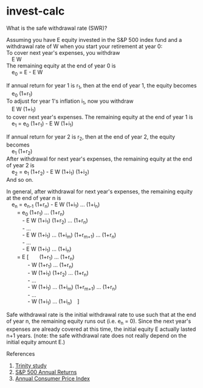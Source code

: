 # invest-calc

What is the safe withdrawal rate (SWR)? 

Assuming you have E equity invested in the S&P 500 index fund and a withdrawal
rate of W when you start your retirement at year 0:  
To cover next year's expenses, you withdraw  
&emsp;E W  
The remaining equity at the end of year 0 is  
&emsp;e<sub>0</sub> = E - E W  

If annual return for year 1 is r<sub>1</sub>, then at the end of year 1,
the equity becomes  
&emsp;e<sub>0</sub> (1+r<sub>1</sub>)  
To adjust for year 1's inflation i<sub>1</sub>, now you withdraw  
&emsp;E W (1+i<sub>1</sub>)  
to cover next year's expenses. The remaining equity at the end of year 1 is  
&emsp;e<sub>1</sub> = e<sub>0</sub> (1+r<sub>1</sub>) - E W (1+i<sub>1</sub>)   

If annual return for year 2 is r<sub>2</sub>, then at the end of year 2,
the equity becomes  
&emsp;e<sub>1</sub> (1+r<sub>2</sub>)  
After withdrawal for next year's expenses, the remaining equity at the end of
year 2 is  
&emsp;e<sub>2</sub> = e<sub>1</sub> (1+r<sub>2</sub>) - E W (1+i<sub>1</sub>) (1+i<sub>2</sub>)  
And so on.

In general, after withdrawal for next year's expenses, the remaining equity
at the end of year n is  
&emsp;e<sub>n</sub> = e<sub>n-1</sub> (1+r<sub>n</sub>) - E W (1+i<sub>1</sub>) ... (1+i<sub>n</sub>)  
&emsp;&emsp;= e<sub>0</sub> (1+r<sub>1</sub>) ... (1+r<sub>n</sub>)  
&emsp;&emsp;&emsp;- E W (1+i<sub>1</sub>) (1+r<sub>2</sub>) ... (1+r<sub>n</sub>)  
&emsp;&emsp;&emsp;- ...  
&emsp;&emsp;&emsp;- E W (1+i<sub>1</sub>) ... (1+i<sub>m</sub>) (1+r<sub>m+1</sub>) ... (1+r<sub>n</sub>)  
&emsp;&emsp;&emsp;- ...  
&emsp;&emsp;&emsp;- E W (1+i<sub>1</sub>) ... (1+i<sub>n</sub>)  
&emsp;&emsp;= E [&emsp;&emsp;(1+r<sub>1</sub>) ... (1+r<sub>n</sub>)  
&emsp;&emsp;&emsp;&emsp;- W (1+r<sub>1</sub>) ... (1+r<sub>n</sub>)  
&emsp;&emsp;&emsp;&emsp;- W (1+i<sub>1</sub>) (1+r<sub>2</sub>) ... (1+r<sub>n</sub>)  
&emsp;&emsp;&emsp;&emsp;- ...  
&emsp;&emsp;&emsp;&emsp;- W (1+i<sub>1</sub>) ... (1+i<sub>m</sub>) (1+r<sub>m+1</sub>) ... (1+r<sub>n</sub>)  
&emsp;&emsp;&emsp;&emsp;- ...  
&emsp;&emsp;&emsp;&emsp;- W (1+i<sub>1</sub>) ... (1+i<sub>n</sub>)&emsp;]  


Safe withdrawal rate is the initial withdrawal rate to use such that at the
end of year n, the remaining equity runs out (i.e. e<sub>n</sub> = 0). Since
the next year's expenses are already covered at this time, the initial equity
E actually lasted n+1 years. (note: the safe withdrawal rate does not really
depend on the initial equity amount E.)

References

1. [Trinity study](https://en.wikipedia.org/wiki/Trinity_study)
2. [S&P 500 Annual Returns](https://www.macrotrends.net/2526/sp-500-historical-annual-returns)
3. [Annual Consumer Price Index](https://www.minneapolisfed.org/about-us/monetary-policy/inflation-calculator/consumer-price-index-1913-)
